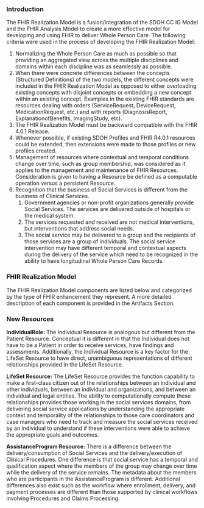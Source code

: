 ### Introduction
The FHIR Realization Model is a fusion/integration of the SDOH CC IG Model and the FHIR Analysis Model to create a more effective model for developing and using FHIR to deliver Whole Person Care. 
The following criteria were used in the process of developing the FHIR Realization Model:
1. Normalizing the Whole Person Care as much as possible so that providing an aggregated view across the multiple disciplines and domains within each discipline was as seamlessly as possible.
2. When there were concrete differences between the concepts (Structured Definitions) of the two models, the different concepts were included in the FHIR Realization Model as opposed to either overloading existing concepts with disjoint concepts or embedding a new concept within an existing concept. Examples in the existing FHIR standards are resources dealing with orders (ServiceRequest, DeviceRequest, MedicationRequest, etc.) and with reports (DiagnosisReport, ExplanationofBenefits, ImagingStudy, etc).
3. The FHIR Realization Model must be backward compatible with the FHIR 4.0.1 Release.  
4. Whenever possible, if existing SDOH Profiles and FHIR R4.0.1 resources could be extended, then extensions were made to those profiles or new profiles created.
5. Management of resources where contextual and temporal conditions change over time, such as group membership, was considered as it applies to the management and maintenance of FHIR Resources. Consideration is given to having a Resource be defined as a computable operation versus a persistent Resource.
6. Recognition that the business of  Social Services is different from the business of  Clinical Services.  
   1. Government agencies or non-profit organizations generally provide Social Services. The services are delivered outside of hospitals or the medical system.  
   2. The services requested and received are not medical interventions, but interventions that address social needs.  
   3. The social service may be delivered to a group and the recipients of those services are a group of individuals. The social service intervention may have different temporal and contextual aspects during the delivery of the service which need to be recognized in the ability to have longitudinal Whole Person Care Records.  

### FHIR Realization Model
The FHIR Realization Model components are listed below and categorized by the type of FHIR enhancement they represent. A more detailed description of each component is provided in the Artifacts Section.

### New Resources
**IndividualRole:** The Individual Resource is analogous but different from the Patient Resource.  Conceptual it is different in that the Individual does not have to be a Patient in order to receive services, have findings and assessments. Additionally, the Individual Resource is a key factor for the LifeSet Resource to have direct, unambiguous representations of different relationships provided in the LifeSet Resource.

**LifeSet Resource:** The LifeSet Resource provides the function capability to make a first-class citizen out of the relationships between an individual and other individuals, between an individual and organizations, and between an individual and legal entities. The ability to computationally compute these relationships provides those working in the social services domains, from delivering social service applications by understanding the appropriate context and temporality of the relationships to those care coordinators and case managers who need to track and measure the social services received by an individual to understand if these interventions were able to achieve the appropriate goals and outcomes.

**AssistanceProgram Resource:**  There is a difference between the delivery/consumption of Social Services and the delivery/execution of Clinical Procedures. One difference is that social service has a temporal and qualification aspect where the members of the group may change over time while the delivery of the service remains. The metadata about the members who are participants in the AssistanceProgram is different. Additional differences also exist such as the workflow where enrollment, delivery, and payment processes are different than those supported by clinical workflows involving Procedures and Claims Processing.

